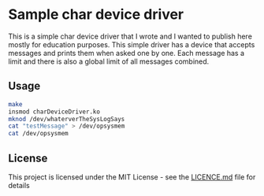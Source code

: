 # Sample char device driver
This is a simple char device driver that I wrote and I wanted to publish here mostly for education purposes. This simple driver has a device that accepts messages and prints them when asked one by one. Each message has a limit and there is also a global limit of all messages combined. 


## Usage 
```bash 
make 
insmod charDeviceDriver.ko
mknod /dev/whaterverTheSysLogSays
cat "testMessage" > /dev/opsysmem
cat /dev/opsysmem
```

## License

This project is licensed under the MIT License - see the [LICENCE.md](LICENCE.md) file for details
